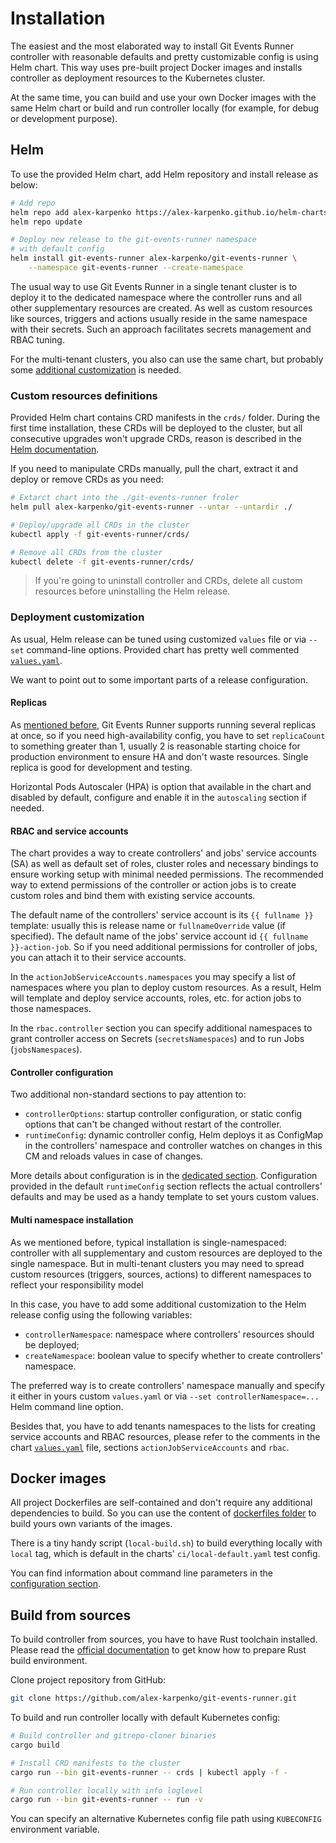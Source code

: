 # Installation

The easiest and the most elaborated way to install Git Events Runner controller with reasonable defaults and pretty
customizable config is using Helm chart.
This way uses pre-built project Docker images and installs controller as deployment resources to the Kubernetes cluster.

At the same time, you can build and use your own Docker images with the same Helm chart or build and run controller
locally (for example, for debug or development purpose).

## Helm

To use the provided Helm chart, add Helm repository and install release as below:

```bash
# Add repo
helm repo add alex-karpenko https://alex-karpenko.github.io/helm-charts
helm repo update

# Deploy new release to the git-events-runner namespace
# with default config
helm install git-events-runner alex-karpenko/git-events-runner \
    --namespace git-events-runner --create-namespace
```

The usual way to use Git Events Runner in a single tenant cluster is to deploy it to the dedicated namespace where the
controller runs and all other supplementary resources are created.
As well as custom resources like sources, triggers and actions usually reside in the same namespace with their secrets.
Such an approach facilitates secrets management and RBAC tuning.

For the multi-tenant clusters, you also can use the same chart, but probably
some [additional customization](#multi-namespace-installation) is needed.

### Custom resources definitions

Provided Helm chart contains CRD manifests in the `crds/` folder.
During the first time installation, these CRDs will be deployed to the cluster, but all consecutive upgrades won't
upgrade CRDs, reason is described in
the [Helm documentation](https://helm.sh/docs/chart_best_practices/custom_resource_definitions/).

If you need to manipulate CRDs manually, pull the chart, extract it and deploy or remove CRDs as you need:

```bash
# Extarct chart into the ./git-events-runner froler  
helm pull alex-karpenko/git-events-runner --untar --untardir ./

# Deploy/upgrade all CRDs in the cluster
kubectl apply -f git-events-runner/crds/

# Remove all CRDs from the cluster
kubectl delete -f git-events-runner/crds/
```

> If you're going to uninstall controller and CRDs, delete all custom resources before uninstalling the Helm release.

### Deployment customization

As usual, Helm release can be tuned using customized `values` file or via `--set` command-line options.
Provided chart has pretty well
commented [`values.yaml`](https://github.com/alex-karpenko/helm-charts/blob/main/charts/git-events-runner/values.yaml).

We want to point out to some important parts of a release configuration.

#### Replicas

As [mentioned before](concepts.md#high-availability), Git Events Runner supports running several replicas at once, so
if you need high-availability config, you have to set `replicaCount` to something greater than 1, usually 2 is
reasonable starting choice for production environment to ensure HA and don't waste resources.
Single replica is good for development and testing.

Horizontal Pods Autoscaler (HPA) is option that available in the chart and disabled by default, configure and enable it
in the `autoscaling` section if needed.

#### RBAC and service accounts

The chart provides a way to create controllers' and jobs' service accounts (SA) as well as default set of roles,
cluster roles and necessary bindings to ensure working setup with minimal needed permissions.
The recommended way to extend permissions of the controller or action jobs is to create custom roles and bind them with
existing service accounts.

The default name of the controllers' service account is its `{{ fullname }}` template: usually this is release name
or `fullnameOverride` value (if specified).
The default name of the jobs' service account id `{{ fullname }}-action-job`.
So if you need additional permissions for controller of jobs, you can attach it to their service accounts.

In the `actionJobServiceAccounts.namespaces` you may specify a list of namespaces where you plan to deploy custom
resources.
As a result, Helm will template and deploy service accounts, roles, etc. for action jobs to those namespaces.

In the `rbac.controller` section you can specify additional namespaces to grant controller access on
Secrets (`secretsNamespaces`) and to run Jobs (`jobsNamespaces`).

#### Controller configuration

Two additional non-standard sections to pay attention to:

* `controllerOptions`: startup controller configuration, or static config options that can't be changed without restart
  of the controller.
* `runtimeConfig`: dynamic controller config, Helm deploys it as ConfigMap in the controllers' namespace and controller
  watches on changes in this CM and reloads values in case of changes.

More details about configuration is in the [dedicated section](config.md).
Configuration provided in the default `runtimeConfig` section reflects the actual controllers' defaults and may be used
as a handy template to set yours custom values.

#### Multi namespace installation

As we mentioned before, typical installation is single-namespaced: controller with all supplementary and custom
resources are deployed to the single namespace.
But in multi-tenant clusters you may need to spread custom resources (triggers, sources, actions) to different
namespaces to reflect your responsibility model

In this case, you have to add some additional customization to the Helm release config using the following variables:

* `controllerNamespace`: namespace where controllers' resources should be deployed;
* `createNamespace`: boolean value to specify whether to create controllers' namespace.

The preferred way is to create controllers' namespace manually and specify it either in yours custom `values.yaml` or
via `--set controllerNamespace=...` Helm command line option.

Besides that, you have to add tenants namespaces to the lists for creating service accounts and RBAC resources, please
refer to the comments in the
chart [`values.yaml`](https://github.com/alex-karpenko/helm-charts/blob/main/charts/git-events-runner/values.yaml)
file, sections `actionJobServiceAccounts` and `rbac`.

## Docker images

All project Dockerfiles are self-contained and don't require any additional dependencies to build.
So you can use the content
of [dockerfiles folder](https://github.com/alex-karpenko/git-events-runner/tree/main/docker-build) to build yours
own variants of the images.

There is a tiny handy script (`local-build.sh`) to build everything locally with `local` tag, which is default in the
charts' `ci/local-default.yaml` test config.

You can find information about command line parameters in
the [configuration section](config.md#command-line-parameters).

## Build from sources

To build controller from sources, you have to have Rust toolchain installed.
Please read the [official documentation](https://www.rust-lang.org/tools/install) to get know how to prepare Rust build
environment.

Clone project repository from GitHub:

```bash
git clone https://github.com/alex-karpenko/git-events-runner.git
```

To build and run controller locally with default Kubernetes config:

```bash
# Build controller and gitrepo-cloner binaries
cargo build

# Install CRD manifests to the cluster
cargo run --bin git-events-runner -- crds | kubectl apply -f -

# Run controller locally with info loglevel
cargo run --bin git-events-runner -- run -v
```

You can specify an alternative Kubernetes config file path using `KUBECONFIG` environment variable.
